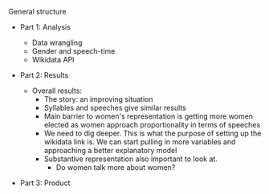 General structure

* Part 1: Analysis
  * Data wrangling
  * Gender and speech-time 
  * Wikidata API

* Part 2: Results
  * Overall results:
      * The story: an improving situation
      * Syllables and speeches give similar results
      * Main barrier to women's representation is getting more women elected as women approach proportionality in terms of speeches
      * We need to dig deeper. This is what the purpose of setting up the wikidata link is. We can start pulling in more variables and approaching a better explanatory model
      * Substantive representation also important to look at.
          * Do women talk more about women? 


* Part 3: Product
